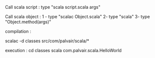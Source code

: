 Call scala script : type "scala script.scala args"

Call scala object :
1 - type "scalac Object.scala"
2- type "scala"
3- type "Object.method(args)"

compilation :

scalac -d classes src/com/palvair/scala/*

execution :
cd classes
scala com.palvair.scala.HelloWorld
